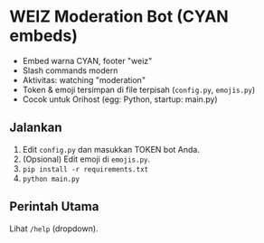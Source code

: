# WEIZ Moderation Bot (CYAN embeds)
- Embed warna CYAN, footer "weiz"
- Slash commands modern
- Aktivitas: watching "moderation"
- Token & emoji tersimpan di file terpisah (`config.py`, `emojis.py`)
- Cocok untuk Orihost (egg: Python, startup: main.py)

## Jalankan
1. Edit `config.py` dan masukkan TOKEN bot Anda.
2. (Opsional) Edit emoji di `emojis.py`.
3. `pip install -r requirements.txt`
4. `python main.py`

## Perintah Utama
Lihat `/help` (dropdown).
